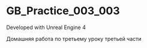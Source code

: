 # GB_Practice_003_003

Developed with Unreal Engine 4

Домашняя работа по третьему уроку третьей части